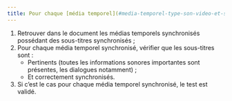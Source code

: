```yaml
---
title: Pour chaque [média temporel](#media-temporel-type-son-video-et-synchronise) synchronisé pré-enregistré ayant des [sous-titres synchronisés](#sous-titres-synchronises-objet-multimedia), ces sous-titres sont-ils pertinents ?
---
```


1. Retrouver dans le document les médias temporels synchronisés possédant des sous-titres synchronisés ;
2. Pour chaque média temporel synchronisé, vérifier que les sous-titres sont :
      * Pertinents (toutes les informations sonores importantes sont présentes, les dialogues notamment) ;
      * Et correctement synchronisés.
3. Si c’est le cas pour chaque média temporel synchronisé, le test est validé.
